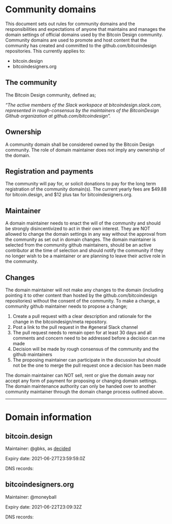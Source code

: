 # Community domains

This document sets out rules for community domains and the responsibilities and expectations of anyone that maintains and manages the domain settings of official domains used by the Bitcoin Design community. Community domains are used to promote and host content that the community has created and committed to the github.com/bitcoindesign repositories. This currently applies to:

- bitcoin.design
- bitcoindesigners.org

## The community
The Bitcoin Design community, defined as; 

*“The active members of the Slack workspace at bitcoindesign.slack.com, represented in rough-consensus by the maintainers of the BitcoinDesign Github organization at github.com/bitcoindesign”.*

## Ownership
A community domain shall be considered owned by the Bitcoin Design community.
The role of domain maintainer does not imply any ownership of the domain. 

## Registration and payments
The community will pay for, or solicit donations to pay for the long term registration of the community domain(s). The current yearly fees are $49.88 for bitcoin.design, and $12 plus tax for bitcoindesigners.org.

## Maintainer
A domain maintainer needs to enact the will of the community and should be strongly disincentivized to act in their own interest. They are NOT allowed to change the domain settings in any way without the approval from the community as set out in domain changes. The domain maintainer is selected from the community github maintainers, should be an active contributor at the time of selection and should notify the community if they no longer wish to be a maintainer or are planning to leave their active role in the community.

## Changes
The domain maintainer will not make any changes to the domain (including pointing it to other content than hosted by the github.com/bitcoindesign repositories) without the consent of the community. To make a change, a community github maintainer needs to propose a change;

1. Create a pull request with a clear description and rationale for the change in the bitcoindesign/meta repository.
2. Post a link to the pull request in the #general Slack channel
3. The pull request needs to remain open for at least 30 days and all comments and concern need to be addressed before a decision can me made
4. Decision will be made by rough consensus of the community and the github maintainers
5. The proposing maintainer can participate in the discussion but should not be the one to merge the pull request once a decision has been made

The domain maintainer can NOT sell, rent or give the domain away nor accept any form of payment for proposing or changing domain settings. The domain maintenance authority can only be handed over to another community maintainer through the domain change process outlined above.

---
# Domain information

## bitcoin.design
Maintainer: @gbks, as [decided](https://github.com/BitcoinDesign/Guide/pull/21#issuecomment-738131599)

Expiry date: 2021-06-27T23:59:59.0Z

DNS records:

## bitcoindesigners.org
Maintainer: @moneyball

Expiry date: 2021-06-22T23:09:32Z

DNS records:



